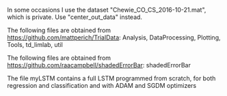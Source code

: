 In some occasions I use the dataset "Chewie_CO_CS_2016-10-21.mat", which is private. Use "center_out_data" instead.

The following files are obtained from https://github.com/mattperich/TrialData: Analysis, DataProcessing, Plotting, Tools, td_limlab, util

The following files are obtained from https://github.com/raacampbell/shadedErrorBar: shadedErrorBar

The file myLSTM contains a full LSTM programmed from scratch, for both regression and classification and with ADAM and SGDM optimizers
